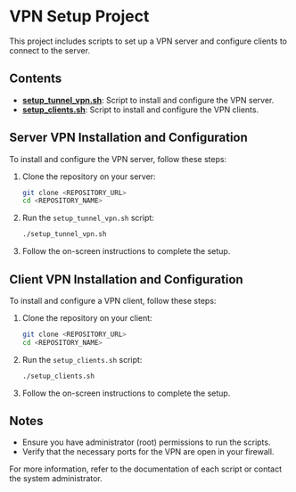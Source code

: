 # VPN Setup Project

This project includes scripts to set up a VPN server and configure clients to connect to the server.

## Contents

- **[setup_tunnel_vpn.sh](setup_tunnel_vpn.sh)**: Script to install and configure the VPN server.
- **[setup_clients.sh](setup_clients.sh)**: Script to install and configure the VPN clients.

## Server VPN Installation and Configuration

To install and configure the VPN server, follow these steps:

1. Clone the repository on your server:
    ```sh
    git clone <REPOSITORY_URL>
    cd <REPOSITORY_NAME>
    ```

2. Run the `setup_tunnel_vpn.sh` script:
    ```sh
    ./setup_tunnel_vpn.sh
    ```

3. Follow the on-screen instructions to complete the setup.

## Client VPN Installation and Configuration

To install and configure a VPN client, follow these steps:

1. Clone the repository on your client:
    ```sh
    git clone <REPOSITORY_URL>
    cd <REPOSITORY_NAME>
    ```

2. Run the `setup_clients.sh` script:
    ```sh
    ./setup_clients.sh
    ```

3. Follow the on-screen instructions to complete the setup.

## Notes

- Ensure you have administrator (root) permissions to run the scripts.
- Verify that the necessary ports for the VPN are open in your firewall.

For more information, refer to the documentation of each script or contact the system administrator.
